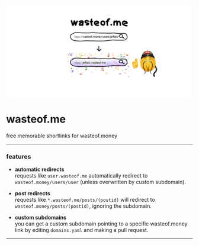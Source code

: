 <img src="ghbanner.png" alt="Alt text" width="500">

# wasteof.me

free memorable shortlinks for wasteof.money

---

### features

- **automatic redirects**  
  requests like `user.wasteof.me` automatically redirect to `wasteof.money/users/user` (unless overwritten by custom subdomain).

- **post redirects**  
  requests like `*.wasteof.me/posts/(postid)` will redirect to `wasteof.money/posts/(postid)`, ignoring the subdomain.

- **custom subdomains**  
  you can get a custom subdomain pointing to a specific wasteof.money link by editing `domains.yaml` and making a pull request.

---
